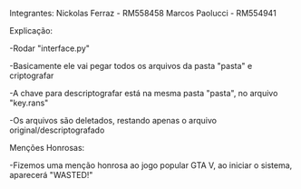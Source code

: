 Integrantes:
Nickolas Ferraz - RM558458
Marcos Paolucci - RM554941

Explicação:

-Rodar "interface.py"

-Basicamente ele vai pegar todos os arquivos da pasta "pasta" e criptografar

-A chave para descriptografar está na mesma pasta "pasta", no arquivo "key.rans"

-Os arquivos são deletados, restando apenas o arquivo original/descriptografado

Menções Honrosas:

-Fizemos uma menção honrosa ao jogo popular GTA V, ao iniciar o sistema, aparecerá "WASTED!"

